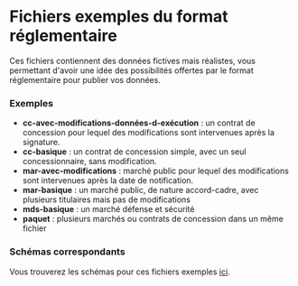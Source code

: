 # Fichiers exemples du format réglementaire

Ces fichiers contiennent des données fictives mais réalistes, vous permettant d'avoir une idée des possibilités offertes par le format réglementaire pour publier vos données.

### Exemples

- **cc-avec-modifications-données-d-exécution** : un contrat de concession pour lequel des modifications sont intervenues après la signature.
- **cc-basique** : un contrat de concession simple, avec un seul concessionnaire, sans modification.
- **mar-avec-modifications** : marché public pour lequel des modifications sont intervenues après la date de notification.
- **mar-basique** : un marché public, de nature accord-cadre, avec plusieurs titulaires mais pas de modifications
- **mds-basique** : un marché défense et sécurité
- **paquet** : plusieurs marchés ou contrats de concession dans un même fichier

### Schémas correspondants

Vous trouverez les schémas pour ces fichiers exemples [ici](../../schémas/xml/).
